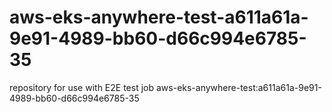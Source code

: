 # aws-eks-anywhere-test-a611a61a-9e91-4989-bb60-d66c994e6785-35
repository for use with E2E test job aws-eks-anywhere-test:a611a61a-9e91-4989-bb60-d66c994e6785-35
